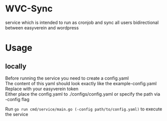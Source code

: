 # WVC-Sync
service which is intended to run as cronjob and sync all users bidirectional between easyverein and wordpress

# Usage
## locally
Before running the service you need to create a config.yaml  
The content of this yaml should look exactly like the example-config.yaml  
Replace <EASYVEREIN-API-TOKEN> with your easyverein token  
Either place the config.yaml to ./configs/config.yaml or specify the path via -config flag

Run `go run cmd/service/main.go (-config path/to/config.yaml)` to execute the service
